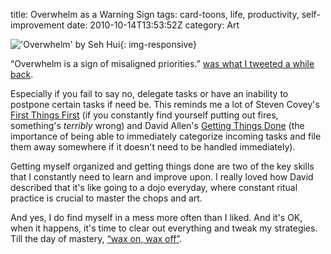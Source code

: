 title: Overwhelm as a Warning Sign
tags: card-toons, life, productivity, self-improvement
date: 2010-10-14T13:53:52Z
category: Art

!['Overwhelm' by Seh Hui]({static}/images/2010/10/Overwhelm.jpg){: img-responsive}

“Overwhelm is a sign of misaligned priorities.” [was what I tweeted a while back][tweet].

Especially if you fail to say no, delegate tasks or have an inability to postpone certain tasks if need be. This reminds me a lot of Steven Covey's [First Things First][firstthings] (if you constantly find yourself putting out fires, something's *terribly* wrong) and David Allen's [Getting Things Done][gtd] (the importance of being able to immediately categorize incoming tasks and file them away somewhere if it doesn't need to be handled immediately).

Getting myself organized and getting things done are two of the key skills that I constantly need to learn and improve upon. I really loved how David described that it's like going to a dojo everyday, where constant ritual practice is crucial to master the chops and art.

And yes, I do find myself in a mess more often than I liked. And it's OK, when it happens, it's time to clear out everything and tweak my strategies. Till the day of mastery, [“wax on, wax off”][karate].

[tweet]: http://twitter.com/felixleong/status/27218537756
[firstthings]: http://www.amazon.co.uk/gp/product/0684802031?ie=UTF8&amp;tag=felixleongped-21&amp;linkCode=as2&amp;camp=1634&amp;creative=6738&amp;creativeASIN=0684802031gg/
[gtd]: http://www.amazon.co.uk/gp/product/0749922648?ie=UTF8&amp;tag=felixleongped-21&amp;linkCode=as2&amp;camp=1634&amp;creative=6738&amp;creativeASIN=0749922648
[karate]: http://www.imdb.com/title/tt0087538/quotes
